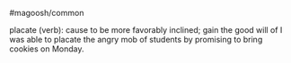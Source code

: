 #magoosh/common

placate (verb): cause to be more favorably inclined; gain the good will of 
I was able to placate the angry mob of students by promising to bring cookies on Monday. 
